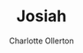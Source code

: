 ---
title: Josiah
type: story
author: Charlotte Ollerton
hero: "/images/jasper-van-der-meij-Xo3uIN_Q1Y0-unsplash.jpg"
video: 6C4MEXXbBmM
order: 3
key-verse: 2 Kings 22:2
scripture: 2 Kings 22:1-11, 2 Kings 23:1-4 
summary: Josiah, boy King for God
---